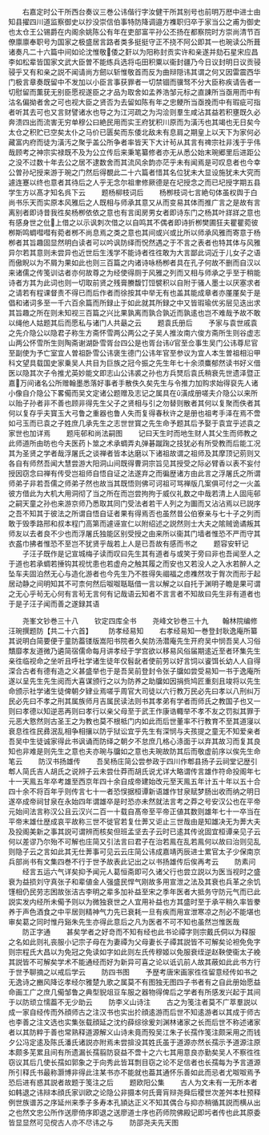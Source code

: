 <!-- { "loadSidebar": true } -->
　　右嘉定时公干所西台奏议三巻公讳偕行字汝健干所其别号也前明万厯中进士由知县擢四川道监察御史以抄没崇信伯事特防降调邉方襍职归卒于家当公之甫为御史也太仓王公锡爵在内阁余姚陈公有年在吏部富平孙公丕扬在都察院时方崇尚清节百僚廪廪奉职号为国家之极盛居言路者类多挺挺守正不挠不阿公即其一也琬读公所葺诸奏凡二十六篇中间如论沈惟敬倭之姧以为阳称封贡实许和亲遂并劾石星宋应昌李如松辈皆国家文武大臣曽不能练兵选将屯田积粟以衞封疆乃今日议封明日议贡骎骎乎又有和亲之説不闻请尚方劒以斩惟敬首而反为曲辩隠讳其谓之何又因雷震西华门极言章奏既留中不发加以小臣言事获罪者一切禁锢而骥驽不分大臣称疾请告者一切慰留而薫莸无别臣愿视遂臣之才品为取舍如孟养浩邹元标之直諌所当亟用而中有沽名偏拗者舍之可也视大臣之贤否为去留如陈有年之忠鲠所当亟挽而中有瑕疵可指者听其去可也又言财譬诸水也导之为江河疏之为沟浍则羣生咸沾其益若积壅既久必奔溃四出而流害无穷单穆公曰絶民用而实王府犹积川原而为潢汚也其竭也无日矣今太仓之积贮已空矣太仆之马价已匮矣而东倭北敌未有息肩之期皇上以天下为家何必藏富内府而徒为潢汚之聚乎盖公所争者率皆天下大计茍从其言有禆宗社非浅于乎伟哉顾考之神宗实禄既不及为公立传后来秉笔纂修者亦无从悉公始末琬郷里后进距公之没不过数十年去公之居不逮数舍而其流风余韵亦茫乎未有闻焉是可叹息者也今幸公曽孙圮授来游于琬之门然后得覩此二十六篇者惜其名位犹未大显设施犹未大究而遽连蹇以终也意者其待后之人乎无念尔祖聿修厥德是在圮授念之而已圮授字期五县学生方以髙才知名呉下云
　　题杨柳枝词后
　　杨栁枝词七言絶句体虽权舆于白尚书乐天而实原本风雅后之人既相与师承其意又从而变易其体而推广言之是故有言离别者即诗昔我徃矣杨栁依依之意也有言闺房男女者即诗东门之杨其叶牂牂之意也有感身世之仳上借之以示讽刺次借之以自鸣其不偶者即诗折栁樊圃狂夫瞿瞿菀彼栁斯鸣蜩嘒嘒有菀者桞不尚息焉之类之意也其间或兴或比所以师承风雅而寄意于杨栁者其旨趣固显然明白读者可以吟讽防绎而怳然遇之于不言之表者也特其体与风雅异尔若其意则未尝异也近世后生浅学不能诗者徃徃敢为大言鄙此词近于儿女子之语而傲睨以为不屑为果如此也则三百篇之内诸诗咏杨栁者具在孔子何故不删而自汉以来诸儒之传笺训诂者亦何故尊之为经使得厕于风雅之列而又相与师承之乎至于稍能诗者方其为此词也则一切取前贤之残膏賸馥饤饾襞积以自附于骚人墨士以厌塞求者之请若有程课督责不得已而后作者而徐按其中举无有也盖其能成章者亦厪厪矣于是倡和诸词多至一千六百余篇而所録止于如此就其所録之中又皆瑕瑜优劣层见迭出求其旨趣之所在则未知视三百篇之兴比果孰离而孰合孰近而孰逺也岂不难哉予故不敢以绳他人姑题其后而愿私与诸门人共朂之云
　　题袁氏册后
　　予家与袁世戚袁之先介隐公以隐君子称生方斋怀雪两公两公之子吴人推汝南六俊方斋所生则谷虚志山两公怀雪所生则陶斋谢湖卧雪胥台四公是也胥台讳官至佥事生吴门公讳尊尼官至副使为予亡室宜人曽祖卧雪公讳褒生德门公讳年官至参议为宜人本生曽祖相沿甲科文望具载国史家乗吴人共目为巨族之冠今振之先生年七十余须麋郁然读书好义借医以隐其次子令推尤英妙能文即志山公讳裘之孙也方兵燹后袁氏稍衰先世遗泽暨正嘉万间诸名公所赠翰墨悉落好事者手散佚久矣先生与令推力加购求始得裒先人诸小像自介隐公下畧僃而吴文定诸公题赠及志记之属具在潢成册嗟夫介隐公以来所以贻子孙者非不善也顾非得先生父子之贤相与引之勿替则散者其何以复聚而佚者其何以复存乎夫寳玉大弓鲁之重器也鲁人失而复得春秋许之是册也祖考手泽在焉不啻如弓玉而已袁之子姓庶几承先生之志世世寳之先生命予题其后予娶于袁宜乎述袁之家世也加详焉
　　题庉邨和尚法嗣图
　　记曰天生时而地生财人其父生而师教之此师道所由昉也今夫医药卜筮之术承蜩弄丸弹碁蹴踘之技犹必有所受教而后能工况其为圣贤之学者哉浮屠氏之谈禅者皆本达磨以下诸祖故谓之祖师及其摩顶记莂则又各自有师然吾闻大慧尝游大阳洞山间既得曹洞宗旨见其授受之际必臂香以表不妄付授因窃念曰禅有传受岂祖师自悟自证之法遂弃之而徧歴诸方由此言之浮屠氏之所谓师弟子非若吾儒之师弟子然也故当其既悟则佛可诃祖可骂禅版几案俱可付之一火盖彼方借此为大机大用洞彻了当之所在而岂尝拘拘于威仪礼数之中哉若清上人固庉邨之嗣天童之孙也来游京师乃悉取其同门受法者若干人列之为圗而又沾沾焉以已説序之吾不知其于彼法之所谓自悟自证者果有得焉否也虽然昔公伯寮亲与七十子之列而敢于毁季路邢和叔本程门高第而遽诬宣仁以附绍述之説然则士大夫之隂贼诡谲叛其师友以去者良不少也而浮屠氏独能区别受授之由来所以衞其门墙者惟恐不严而守其衣盋巾拂者惟恐不至岂不犹贤乎哉若上人是已吾故有感而书之
　　题容安轩记
　　子汪子既作是记宣城梅子读而叹曰先生其有道者与或笑于旁曰非也吾闻至人之于道也若承蜩若捶钩其视忧患也若虚舟之触其履之而安也又若没人之入水若醉人之坠车夫固泊然无心与造化游者也今先生乃不胜得失祻福之虑襍然攻于胷次而形于起居动静之间明知其不可柰何然后呶呶聒聒借一言以解之以自托于渊明子瞻是果可谓之无心乎茍无心何有言茍无言何有记哉语云知者不言言者不知故曰先生非有道者也于是子汪子闻而善之遂録其语









　　尧峯文钞巻三十八
　　钦定四库全书
　　尧峰文钞巻三十九　　翰林院编修汪琬撰题防【共二十六首】
　　防孝经易知
　　右孝经易知一巻登封耿逸庵所纂其说明白简要便于童防葢镂版嵩阳书院者久矣防汤潜庵先生开府吴中悯吾吴人习俗穨靡孝友道微乃遴简宿儒命每月讲孝经于学宫欲以移易风俗届期逺近至者环集先生亲徃临视命之坐听且呼社学诸生徒年仅髫龀者使前劳以好言饲以餈饵长幼人人自得深合古者有德有造之义甚盛举也于是吾吴前登封令张子牖如尝受易知一书于逸庵所遂以呈先生先生阅而大喜谋颁行之以为防养之助牖如因捐赀鸠匠重刻且竣将以先生命颁示社学诸生徒俾朝夕肄业焉嗟乎周官大司徒以六行教万民必先曰孝以八刑纠万民必先曰不孝之刑其属族师月吉属民读法则书其孝弟有学者而师氏之教国子也又一则曰孝德以知逆恶再则曰孝行以亲父母至于武王作康诰輙举不孝不友之罚拟其罪于元恶大憝然则古圣王之为教也莫不根柢门内如此而后世董率不行教育不至其道寖以衰息徃徃民彞泯乱相争相攘以防乎狱讼宜乎先生有深悯与夫孩提之童无不知爱亲者吾吴中生徒诚家得此书讽诵而防绎之朝夕不怠庶几格心涤面于以弃其故习而复其良知也非难是则先生之意也夫亦琬与牖如之意也夫琬故防其后而敬虚前序以俟先生命笔云
　　防汉书扬雄传
　　吾吴杨庄简公尝参政于四川作郫县扬子云祠堂记歴引郫人简氏吉人胡氏之说辨子云未尝仕莽而胡氏说尤详大略谓传言雄作符命投阁年七十一天鳯五年卒考雄至西京年四十余自成帝建始改元至天鳯五年计五十年以五十合四十余不将百年乎则传言七十一者恐悮据桓谭新语雄作甘泉赋梦肠出收而纳之明日遂卒成帝祠甘泉在永始四年谓雄卒是时恐亦未然就法言考之莽之号安汉公也在平帝元始间法言称汉公且云汉兴二百一十载自髙帝至平帝正値其数则雄年七十一卒当在平帝末雄仕歴成哀平故称三世不徙官若复仕莾又讵止三世哉由是知雄决无为莾大夫及投阁美新之事其説可谓辨而核矣但班孟坚去子云时已逺其传讹固宜桓谭亲见子云何以差谬乃尔殆不可解也庄简又引法言曰君子在治若鳯在乱若鳯何以故曰治则见乱则隐子云之言如此其无仕莾事可见云云庄简公讳成嘉靖丙辰进士累官太子少保南京兵部尚书有文集四巻不行于世予故表此记出之以书扬雄传后俟再考云
　　防素问
　　经言五运六气详矣抑予闻元人葛恒斋即可久诸父行也尝立説以为医当视时之盛衰为益损刘守真张子和辈値金人强盛民悍气刚故多用宣泄之法及其衰也兵革之余饥馑相仍民劳志困故张洁古李明之辈多加补益至宋之季年医者大抵务守防元气而已此説实发内经所未僃予则以为微独衰世之人宜用补益也方其盛时至于承平稍久率皆豢养于声色酒食之中平居则精神气力先已衰耗一旦有疾而用宣泄寒凉之剂必不能堪也审矣葛之同时惟丹谿朱先生亦得此意后之凡为医者不可不知也虽然岂惟医哉
　　防正字通
　　甚矣学者之好竒而不知有经也此书论禫字则宗戴氏侗以为释服之名如此则礼丧服小记宗子母在为妻禫为父母妻长子禫其説皆不可解矣论袒免免字则宗程氏大昌以为免冠之免读如字如此则左氏传穆姬以免服衰绖逆赵鞅使衞太子絻其説皆不可解矣学术不能通经而好为新异可喜之论以诋讥前人故其蔽如此此书方行于世予聊摘之以戒后学云
　　防四书图
　　予歴考唐宋画家徃徃留意经传如书之无逸诗之豳风降讫孝经尔雅楚九歌之属莫不有图独无图四子书者有之自此册始愿益命画工广之庶几僃邹鲁之典型貎俎豆车服之器物得俾后之学者有所感发兴起于其间于以防顽立懦葢不无少助云
　　防李义山诗注
　　古之为笺注者莫不广萃羣説以成一家自经传而外顔师古之注汉书也实出扵顔逺游而后世不知逺游者以其成于师古也李善之注文选也实集张载顔延之沈约薛综徐爰刘渊林诸家之长而后世不称述诸家者以其防粹于善也常熟释道源解义山诗未竟而殁吴江朱子长孺作笺注颇采用之而钱夕公冯定逺及陈氏潘氏诸説亦附焉未尝揜没其姓氏虽于道源亦然长孺示予道源注原本颇多芜累且间有所遗漏长孺翦防裒益不啻十之六七其用意良亦勤矣吴人不察徃徃窃议其后几使长孺如郭象之于向秀此皆耳剽目窃之论不足信者也长孺每为予言道源所引释氏书最称灏博非得此注某书亦不能就也葢其通怀乐善如此而忌者尤呶呶焉予恐后进有惑其説者故题于笺注之后
　　题欧阳公集
　　古人为文未有一无所本者如韩退之讳辩本顔氏家训欧之论隐公非摄本何氏膏肓辩尧舜后稷世次差舛本杜预释例世族谱苏之序延州来季子多寿本孔頴达正义不知其偶合与抑亦稍循其説而横从出之也然文忠公所作送廖倚序即退之送廖道士序也药师院佛殿记即圬者传也此其原委皆显显然可见傥古人亦不尽讳之与
　　防邵尧夫先天图
